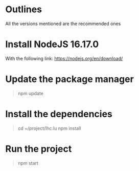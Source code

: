 # Outlines
All the versions mentioned are the recommended ones

# Install NodeJS 16.17.0
With the following link: https://nodejs.org/en/download/

# Update the package manager
>npm update

# Install the dependencies
>cd ~/project/lhc.lu
>npm install

# Run the project
>npm start
